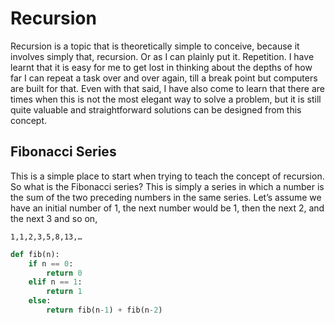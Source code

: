 # Recursion 
Recursion is a topic that is theoretically simple to conceive, because it involves simply that, recursion. Or as I can plainly put it. Repetition. I have learnt that it is easy for me to get lost in thinking about the depths of how far I can repeat a task over and over again, till a break point but computers are built for that. Even with that said, I have also come to learn that there are times when this is not the most elegant way to solve a problem, but it is still quite valuable and straightforward solutions can be designed from this concept. 

## Fibonacci Series
This is a simple place to start when trying to teach the concept of recursion. So what is the Fibonacci series? This is simply a series in which a number is the sum of the two preceding numbers in the same series. Let’s assume we have an initial number of 1, the next number would be 1, then the next 2, and the next 3 and so on,
```
1,1,2,3,5,8,13,… 
```
```python
def fib(n):
    if n == 0: 
        return 0
    elif n == 1:
        return 1
    else:
        return fib(n-1) + fib(n-2)
```